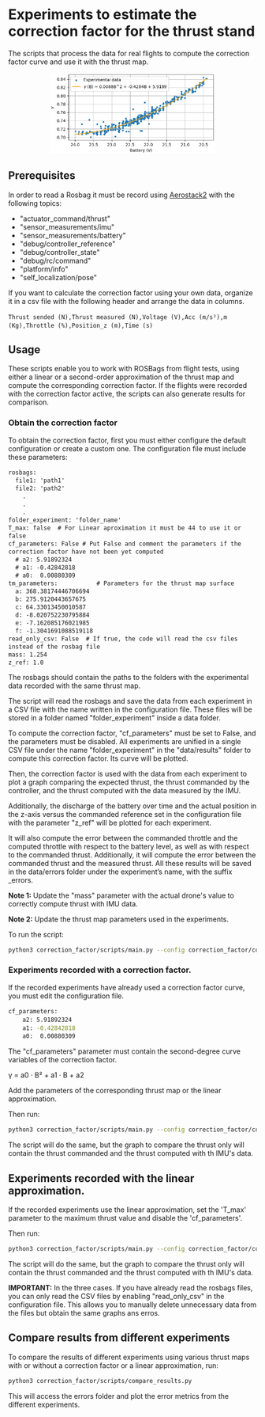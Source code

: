 # Experiments to estimate the correction factor for the thrust stand
 
 The scripts that process the data for real flights to compute the correction factor curve and use it with the thrust map.
<div align="center">
 <img src="../figures/fit-correction-factor.png" alt="SR-TM" width="335"/> 
</div>

## Prerequisites

In order to read a Rosbag it must be record using [Aerostack2](https://github.com/aerostack2/aerostack2) with the following topics:
  - "actuator_command/thrust"
  - "sensor_measurements/imu"
  - "sensor_measurements/battery"
  - "debug/controller_reference"
  - "debug/controller_state"
  - "debug/rc/command"
  - "platform/info"
  - "self_localization/pose"

If you want to calculate the correction factor using your own data, organize it in a csv file with the following header and arrange the data in columns.

`
Thrust sended (N),Thrust measured (N),Voltage (V),Acc (m/s²),m (Kg),Throttle (%),Position_z (m),Time (s)
`
## Usage
These scripts enable you to work with ROSBags from flight tests, using either a linear or a second-order approximation of the thrust map and compute the corresponding correction factor. If the flights were recorded with the correction factor active, the scripts can also generate results for comparison.

### Obtain the correction factor
To obtain the correction factor, first you must either configure the default configuration or create a custom one. 
The configuration file must include these parameters:
```
rosbags:
  file1: 'path1'  
  file2: 'path2'  
    .
    .
    .
folder_experiment: 'folder_name'   
T_max: false  # For Linear aproximation it must be 44 to use it or false
cf_parameters: False # Put False and comment the parameters if the correction factor have not been yet computed
  # a2: 5.91892324          
  # a1: -0.42842818
  # a0:  0.00880309
tm_parameters:           # Parameters for the thrust map surface      
  a: 368.38174446706694
  b: 275.9120443657675
  c: 64.33013450010587
  d: -8.020752230795884
  e: -7.162085176021985
  f: -1.3041691088519118
read_only_csv: False  # If true, the code will read the csv files instead of the rosbag file
mass: 1.254
z_ref: 1.0
```
The rosbags should contain the paths to the folders with the experimental data recorded with the same thrust map.

The script will read the rosbags and save the data from each experiment in a CSV file with the name written in the configuration file. These files will be stored in a folder named "folder_experiment" inside a data folder.

To compute the correction factor, "cf_parameters" must be set to False, and the parameters must be disabled.
All experiments are unified in a single CSV file under the name "folder_experiment" in the "data/results" folder to compute this correction factor. Its curve will be plotted.

Then, the correction factor is used with the data from each experiment to plot a graph comparing the expected thrust, the thrust commanded by the controller, and the thrust computed with the data measured by the IMU.

Additionally, the discharge of the battery over time and the actual position in the z-axis versus the commanded reference set in the configuration file with the parameter "z_ref" will be plotted for each experiment.

It will also compute the error between the commanded throttle and the computed throttle with respect to the battery level, as well as with respect to the commanded thrust. Additionally, it will compute the error between the commanded thrust and the measured thrust. All these results will be saved in the data/errors folder under the experiment’s name, with the suffix _errors.

**Note 1:**
Update the "mass" parameter with the actual drone's value to correctly compute thrust with IMU data.

**Note 2:** 
Update the thrust map parameters used in the experiments.



To run the script:


 ```bash
python3 correction_factor/scripts/main.py --config correction_factor/config/config_default.yaml
```

### Experiments recorded with a correction factor.

If the recorded experiments have already used a correction factor curve, you must edit the configuration file.

```bash
cf_parameters: 
    a2: 5.91892324          
    a1: -0.42842818
    a0:  0.00880309
```
The "cf_parameters" parameter must contain the second-degree curve variables of the correction factor.

γ = a0 · B² + a1 · B + a2

Add the parameters of the corresponding thrust map or the linear approximation.

Then run:

 ```bash
python3 correction_factor/scripts/main.py --config correction_factor/config/config_default.yaml
```
The script will do the same, but the graph to compare the thrust only will contain the thrust commanded and the thrust computed with th IMU's data. 

## Experiments recorded with the linear approximation.
If the recorded experiments use the linear approximation, set the 'T_max' parameter to the maximum thrust value and disable the 'cf_parameters'.

Then run:

 ```bash
python3 correction_factor/scripts/main.py --config correction_factor/config/config_default.yaml
```
The script will do the same, but the graph to compare the thrust only will contain the thrust commanded and the thrust computed with th IMU's data. 

**IMPORTANT:**
In the three cases. If you have already read the rosbags files, you can only read the CSV files by enabling "read_only_csv" in the configuration file. This allows you to manually delete unnecessary data from the files but obtain the same graphs ans erros.

## Compare results from different experiments

To compare the results of different experiments using various thrust maps with or without a correction factor or a linear approximation, run:

 ```bash
python3 correction_factor/scripts/compare_results.py 
```
This will access the errors folder and plot the error metrics from the different experiments.